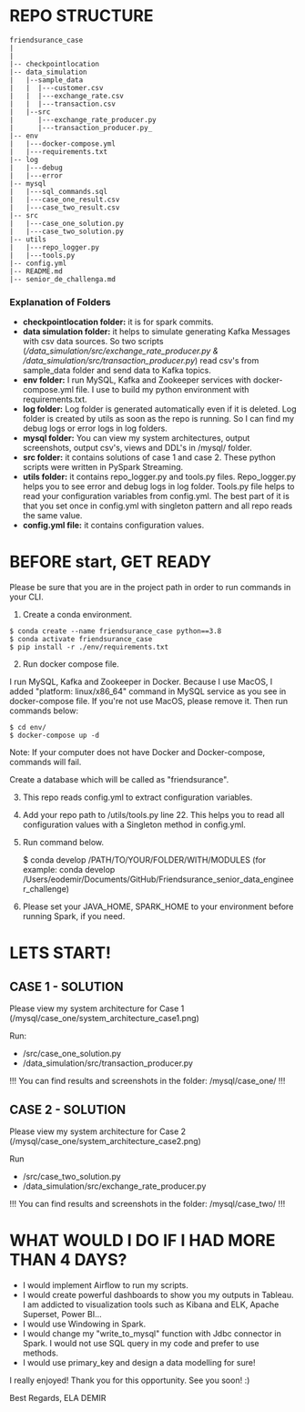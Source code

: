 # REPO STRUCTURE
```console
friendsurance_case
|
|
|-- checkpointlocation 
|-- data_simulation
|   |--sample_data
|   |  |---customer.csv
|   |  |---exchange_rate.csv
|   |  |---transaction.csv
|   |--src
|      |---exchange_rate_producer.py
|      |---transaction_producer.py_
|-- env
|   |---docker-compose.yml
|   |---requirements.txt
|-- log
|   |---debug
|   |---error
|-- mysql
|   |---sql_commands.sql
|   |---case_one_result.csv
|   |---case_two_result.csv
|-- src
|   |---case_one_solution.py
|   |---case_two_solution.py
|-- utils
|   |---repo_logger.py
|   |---tools.py
|-- config.yml
|-- README.md
|-- senior_de_challenga.md
```

### Explanation of Folders

- **checkpointlocation folder:** it is for spark commits.
- **data simulation folder:** it helps to simulate generating Kafka Messages with csv data sources. So two scripts (*/data_simulation/src/exchange_rate_producer.py & /data_simulation/src/transaction_producer.py*) read csv's from sample_data folder and send data to Kafka topics.
- **env folder:** I run MySQL, Kafka and Zookeeper services with docker-compose.yml file. I use to build my python environment with requirements.txt.
- **log folder:** Log folder is generated automatically even if it is deleted. Log folder is created by utils as soon as the repo is running. So I can find my debug logs or error logs in log folders.
- **mysql folder:** You can view my system architectures, output screenshots, output csv's, views and DDL's in /mysql/ folder.
- **src folder:** it contains solutions of case 1 and case 2. These python scripts were written in PySpark Streaming.
- **utils folder:** it contains repo_logger.py and tools.py files. Repo_logger.py helps you to see error and debug logs in log folder. Tools.py file helps to read your configuration variables from config.yml. The best part of it is that you set once in config.yml with singleton pattern and all repo reads the same value.
- **config.yml file:** it contains configuration values.

# BEFORE start, GET READY

Please be sure that you are in the project path in order to run commands in your CLI.

1. Create a conda environment.
```console
$ conda create --name friendsurance_case python==3.8
$ conda activate friendsurance_case
$ pip install -r ./env/requirements.txt
```

2. Run docker compose file. 

I run MySQL, Kafka and Zookeeper in Docker. Because I use MacOS, I added "platform: linux/x86_64" command in MySQL service as you see in docker-compose file. If you're not use MacOS, please remove it. Then run commands below:

```console
$ cd env/
$ docker-compose up -d
```

Note: If your computer does not have Docker and Docker-compose, commands will fail.

Create a database which will be called as "friendsurance".

3. This repo reads config.yml to extract configuration variables. 

4. Add your repo path to /utils/tools.py line 22. This helps you to read all configuration values with a Singleton method in config.yml.

4. Run command below.

    $ conda develop /PATH/TO/YOUR/FOLDER/WITH/MODULES (for example: conda develop /Users/eodemir/Documents/GitHub/Friendsurance_senior_data_engineer_challenge)

5. Please set your JAVA_HOME, SPARK_HOME to your environment before running Spark, if you need.

# LETS START!

## CASE 1 - SOLUTION

Please view my system architecture for Case 1 (/mysql/case_one/system_architecture_case1.png)

Run: 
- /src/case_one_solution.py
- /data_simulation/src/transaction_producer.py

!!! You can find results and screenshots in the folder: /mysql/case_one/ !!!

## CASE 2 - SOLUTION
Please view my system architecture for Case 2 (/mysql/case_one/system_architecture_case2.png)

Run 
- /src/case_two_solution.py
- /data_simulation/src/exchange_rate_producer.py

!!! You can find results and screenshots in the folder: /mysql/case_two/ !!!

# WHAT WOULD I DO IF I HAD MORE THAN 4 DAYS?

- I would implement Airflow to run my scripts.
- I would create powerful dashboards to show you my outputs in Tableau. I am addicted to visualization tools such as Kibana and ELK, Apache Superset, Power BI...
- I would use Windowing in Spark.
- I would change my "write_to_mysql" function with Jdbc connector in Spark. I would not use SQL query in my code and prefer to use methods.
- I would use primary_key and design a data modelling for sure!

I really enjoyed! Thank you for this opportunity. See you soon! :)

Best Regards,
ELA DEMIR


